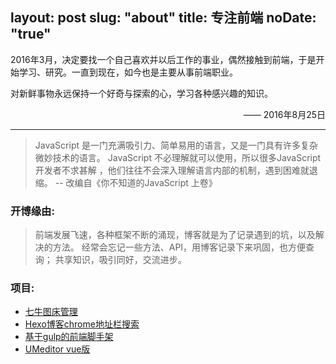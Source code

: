 layout: post
slug: "about"
title: 专注前端
noDate: "true"
---
2016年3月，决定要找一个自己喜欢并以后工作的事业，偶然接触到前端，于是开始学习、研究。一直到现在，如今也是主要从事前端职业。

对新鲜事物永远保持一个好奇与探索的心，学习各种感兴趣的知识。

<p style="text-align: right;"><span>——</span>  2016年8月25日</p>

<hr/>

> JavaScript 是一门充满吸引力、简单易用的语言，又是一门具有许多复杂微妙技术的语言。
> JavaScript 不必理解就可以使用，所以很多JavaScript开发者不求甚解 ，他们往往不会深入理解语言内部的机制，遇到困难就退缩。
>  -- 改编自《你不知道的JavaScript 上卷》

### 开博缘由:
> 前端发展飞速，各种框架不断的涌现，博客就是为了记录遇到的坑，以及解决的方法。
> 经常会忘记一些方法、API，用博客记录下来巩固，也方便查询；
> 共享知识，吸引同好，交流进步。

### 项目:

* [七牛图床管理](https://github.com/JakeLaoyu/qiniu-images-manager)
* [Hexo博客chrome地址栏搜索](https://github.com/JakeLaoyu/hexo-browser-search)
* [基于gulp的前端脚手架](https://github.com/JakeLaoyu/generator-jake-front)
* [UMeditor vue版](https://github.com/JakeLaoyu/v-umeditor)
